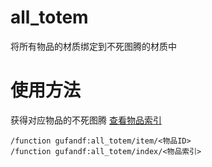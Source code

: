 # all_totem
将所有物品的材质绑定到不死图腾的材质中
# 使用方法
获得对应物品的不死图腾
[查看物品索引](https://www.bilibili.com/opus/964753210640171010)
```
/function gufandf:all_totem/item/<物品ID>
/function gufandf:all_totem/index/<物品索引>
```
